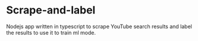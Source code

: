 # Scrape-and-label
Nodejs app written in typescript to scrape YouTube search results and label the results to use it to train ml mode. 
